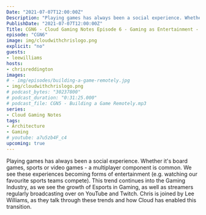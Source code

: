```yaml
---
Date: "2021-07-07T12:00:00Z"
Description: "Playing games has always been a social experience. Whether it's board games, sports or video games - a multiplayer component is common. We see these experiences becoming forms of entertainment (e.g. watching our favourite sports teams compete). This trend continues into the Gaming Industry, as we see the growth of eSports in Gaming, as well as streamers regularly broadcasting over on YouTube and Twitch. Chris is joined by Lee Williams, as they talk through these trends and how Cloud has enabled this transition."
PublishDate: "2021-07-07T12:00:00Z"
Title: CGN6 - Cloud Gaming Notes Episode 6 - Gaming as Entertainment - Esports and Streaming
episode: "CGN6"
image: img/cloudwithchrislogo.png
explicit: "no"
guests:
- leewilliams
hosts:
- chrisreddington
images:
# - img/episodes/building-a-game-remotely.jpg
- img/cloudwithchrislogo.png
# podcast_bytes: "30237800"
# podcast_duration: "0:31:25.000"
# podcast_file: CGN5 - Building a Game Remotely.mp3
series:
- Cloud Gaming Notes
tags:
- Architecture
- Gaming
# youtube: a7u5zb4F_c4
upcoming: true
---
```

Playing games has always been a social experience. Whether it's board games, sports or video games - a multiplayer component is common. We see these experiences becoming forms of entertainment (e.g. watching our favourite sports teams compete). This trend continues into the Gaming Industry, as we see the growth of Esports in Gaming, as well as streamers regularly broadcasting over on YouTube and Twitch. Chris is joined by Lee Williams, as they talk through these trends and how Cloud has enabled this transition.